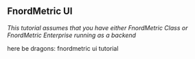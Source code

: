 FnordMetric UI
--------------

<i>This tutorial assumes that you have either FnordMetric Class or FnordMetric
Enterprise running as a backend</i>

here be dragons: fnordmetric ui tutorial
